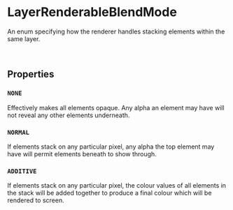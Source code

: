 # LayerRenderableBlendMode

An enum specifying how the renderer handles stacking elements within the same layer.

<br>

## Properties

### `NONE`

Effectively makes all elements opaque. Any alpha an element may have will not reveal any other elements underneath.

### `NORMAL`

If elements stack on any particular pixel, any alpha the top element may have will permit elements beneath to show through.

### `ADDITIVE`

If elements stack on any particular pixel, the colour values of all elements in the stack will be added together to produce a final colour which will be rendered to screen.
